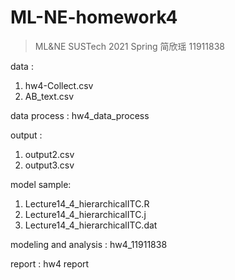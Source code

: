 # ML-NE-homework4
> ML&NE SUSTech 2021 Spring
> 简欣瑶 11911838

data : 
1. hw4-Collect.csv
2. AB_text.csv

data process : hw4_data_process

output : 
1. output2.csv
2. output3.csv

model sample: 
1. Lecture14_4_hierarchicalITC.R
2. Lecture14_4_hierarchicalITC.j
3. Lecture14_4_hierarchicalITC.dat

modeling and analysis : hw4_11911838

report : hw4 report

